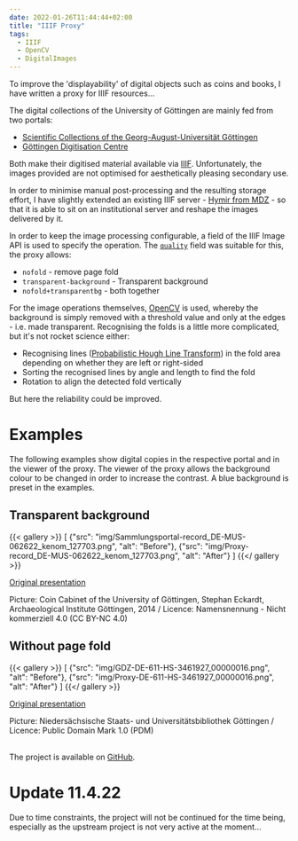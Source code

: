```yaml
---
date: 2022-01-26T11:44:44+02:00
title: "IIIF Proxy"
tags:
  - IIIF
  - OpenCV
  - DigitalImages
---
```


To improve the 'displayability' of digital objects such as coins and books, I have written a proxy for IIIF resources...
<!--more-->

The digital collections of the University of Göttingen are mainly fed from two portals:
* [Scientific Collections of the Georg-August-Universität Göttingen](https://sammlungen.uni-goettingen.de/index/)
* [Göttingen Digitisation Centre](https://gdz.sub.uni-goettingen.de/)

Both make their digitised material available via [IIIF](https://iiif.io/). Unfortunately, the images provided are not optimised for aesthetically pleasing secondary use.

In order to minimise manual post-processing and the resulting storage effort, I have slightly extended an existing IIIF server - [Hymir from MDZ](https://github.com/dbmdz/iiif-server-hymir/) - so that it is able to sit on an institutional server and reshape the images delivered by it.

In order to keep the image processing configurable, a field of the IIIF Image API is used to specify the operation. The [`quality`](https://iiif.io/api/image/2.1/#quality) field was suitable for this, the proxy allows:
* `nofold` - remove page fold
* `transparent-background` - Transparent background
* `nofold+transparentbg` - both together

For the image operations themselves, [OpenCV](https://opencv.org/) is used, whereby the background is simply removed with a threshold value and only at the edges - i.e. made transparent. Recognising the folds is a little more complicated, but it's not rocket science either:
* Recognising lines ([Probabilistic Hough Line Transform](https://en.wikipedia.org/wiki/Hough_transform)) in the fold area depending on whether they are left or right-sided
* Sorting the recognised lines by angle and length to find the fold
* Rotation to align the detected fold vertically

But here the reliability could be improved.

# Examples

The following examples show digital copies in the respective portal and in the viewer of the proxy. The viewer of the proxy allows the background colour to be changed in order to increase the contrast. A blue background is preset in the examples.

## Transparent background

{{< gallery >}}
[
  {"src": "img/Sammlungsportal-record_DE-MUS-062622_kenom_127703.png", "alt": "Before"},
  {"src": "img/Proxy-record_DE-MUS-062622_kenom_127703.png", "alt": "After"}
]
{{</ gallery >}}

[Original presentation](https://sammlungen.uni-goettingen.de/objekt/record_DE-MUS-062622_kenom_127703/)

<div class="small-font-right">
Picture: Coin Cabinet of the University of Göttingen, Stephan Eckardt, Archaeological Institute Göttingen, 2014 / Licence: Namensnennung - Nicht kommerziell 4.0 (CC BY-NC 4.0)
</div>

## Without page fold

{{< gallery >}}
[
  {"src": "img/GDZ-DE-611-HS-3461927_00000016.png", "alt": "Before"},
  {"src": "img/Proxy-DE-611-HS-3461927_00000016.png", "alt": "After"}
]
{{</ gallery >}}

[Original presentation](https://gdz.sub.uni-goettingen.de/id/DE-611-HS-3461927?tify=%7B%22pages%22%3A%5B16%5D%2C%22view%22%3A%22info%22%7D)

<div class="small-font-right">
Picture: Niedersächsische Staats- und Universitätsbibliothek Göttingen / Licence: Public Domain Mark 1.0 (PDM)
</div>

<br>

The project is available on [GitHub](https://github.com/cmahnke/iiif-proxy).

# Update 11.4.22

Due to time constraints, the project will not be continued for the time being, especially as the upstream project is not very active at the moment...
